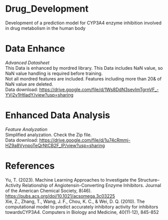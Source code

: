 # Drug_Development
Development of a prediction model for CYP3A4 enzyme inhibition involved in drug metabolism in the human body

# Data Enhance
*Advanced Datasheet* <br>
This Data is enhanced by mordred library. This Data includes NaN value, so NaN value handling is required before training. <br>
Not all mordred features are included. Features including more than 20& of NaN value are deleted. <br>
Data download: https://drive.google.com/file/d/1Ws8DdN3sevImTgrnVF_-YVj2v1HtIadY/view?usp=sharing

# Enhanced Data Analysis
*Feature Analyzation* <br>
Simplified analyzation. Check the Zip file. <br>
Data download: https://drive.google.com/file/d/1u74cRmmj-HZ9a8VynpoTeQrNtCB2F_IP/view?usp=sharing

# References
Yu, T. (2023). Machine Learning Approaches to Investigate the Structure–Activity Relationship of Angiotensin-Converting Enzyme Inhibitors. Journal of the American Chemical Society, 8(46). https://pubs.acs.org/doi/10.1021/acsomega.3c03225 <br>
Xie, Z., Zhang, T., Wang, J. F., Chou, K. C., & Wei, D. Q. (2010). The computational model to predict accurately inhibitory activity for inhibitors towardsCYP3A4. Computers in Biology and Medicine, 40(11-12), 845-852 <br>
